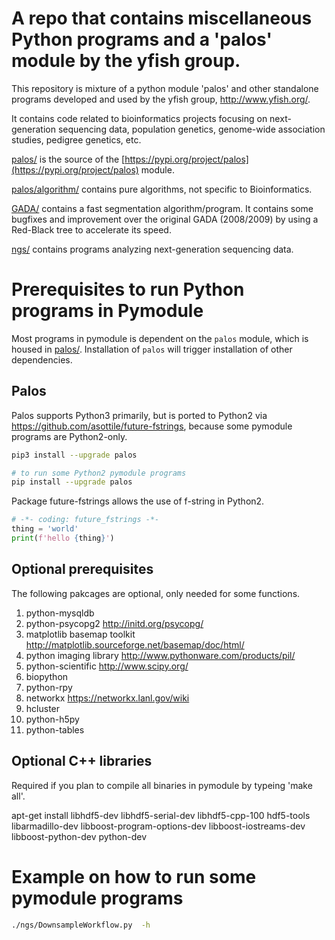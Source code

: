 # A repo that contains miscellaneous Python programs and a 'palos' module by the yfish group.

This repository is mixture of a python module 'palos' and other standalone programs developed and used by the yfish group, http://www.yfish.org/.

It contains code related to bioinformatics projects focusing on next-generation sequencing data, population genetics, genome-wide association studies, pedigree genetics, etc.

[palos/](palos/) is the source of the [https://pypi.org/project/palos](https://pypi.org/project/palos) module. 

[palos/algorithm/](palos/algorithm/) contains pure algorithms, not specific to Bioinformatics.


[GADA/](GADA/) contains a fast segmentation algorithm/program. It contains some bugfixes and improvement over the original GADA (2008/2009) by using a Red-Black tree to accelerate its speed.

[ngs/](ngs/) contains programs analyzing next-generation sequencing data.

# Prerequisites to run Python programs in Pymodule
Most programs in pymodule is dependent on the `palos` module, which is housed in [palos/](palos/). Installation of `palos` will trigger installation of other dependencies.

## Palos
Palos supports Python3 primarily, but is ported to Python2 via https://github.com/asottile/future-fstrings, because some pymodule programs are Python2-only.

```sh
pip3 install --upgrade palos
```

```sh
# to run some Python2 pymodule programs
pip install --upgrade palos
```


Package future-fstrings allows the use of f-string in Python2.
```python
# -*- coding: future_fstrings -*-
thing = 'world'
print(f'hello {thing}')
```

## Optional prerequisites

The following pakcages are optional, only needed for some functions.

1. python-mysqldb
1. python-psycopg2 http://initd.org/psycopg/
1. matplotlib basemap toolkit http://matplotlib.sourceforge.net/basemap/doc/html/
1. python imaging library http://www.pythonware.com/products/pil/
1. python-scientific http://www.scipy.org/
1. biopython
1. python-rpy
1. networkx https://networkx.lanl.gov/wiki
1. hcluster
1. python-h5py
1. python-tables

## Optional C++ libraries

Required if you plan to compile all binaries in pymodule by typeing 'make all'.

apt-get install libhdf5-dev libhdf5-serial-dev libhdf5-cpp-100 hdf5-tools \
       libarmadillo-dev libboost-program-options-dev libboost-iostreams-dev \
       libboost-python-dev python-dev



# Example on how to run some pymodule programs

```sh
./ngs/DownsampleWorkflow.py  -h
```

